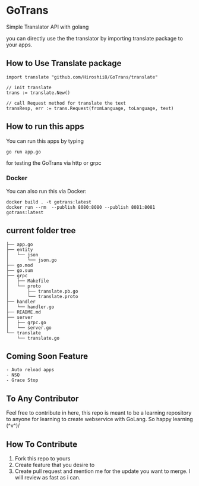 # GoTrans

Simple Translator API with golang

you can directly use the the translator by importing translate package to your apps.

## How to Use Translate package

```
import translate "github.com/Hiroshii8/GoTrans/translate"

// init translate
trans := translate.New()

// call Request method for translate the text
transResp, err := trans.Request(fromLanguage, toLanguage, text)
```

## How to run this apps

You can run this apps by typing

``
go run app.go
``

for testing the GoTrans via http or grpc

### Docker

You can also run this via Docker:

```
docker build . -t gotrans:latest
docker run --rm  --publish 8080:8080 --publish 8081:8081  gotrans:latest
```

## current folder tree

```
├── app.go
├── entity
│   └── json
│       └── json.go
├── go.mod
├── go.sum
├── grpc
│   ├── Makefile
│   └── proto
│       ├── translate.pb.go
│       └── translate.proto
├── handler
│   └── handler.go
├── README.md
├── server
│   ├── grpc.go
│   └── server.go
└── translate
    └── translate.go
```

## Coming Soon Feature

```
- Auto reload apps
- NSQ
- Grace Stop
```

## To Any Contributor

Feel free to contribute in here, this repo is meant to be a learning repository to anyone for learning to create webservice with GoLang. So happy learning (^v^)/

## How To Contribute

1. Fork this repo to yours
2. Create feature that you desire to
3. Create pull request and mention me for the update you want to merge. I will review as fast as i can.
